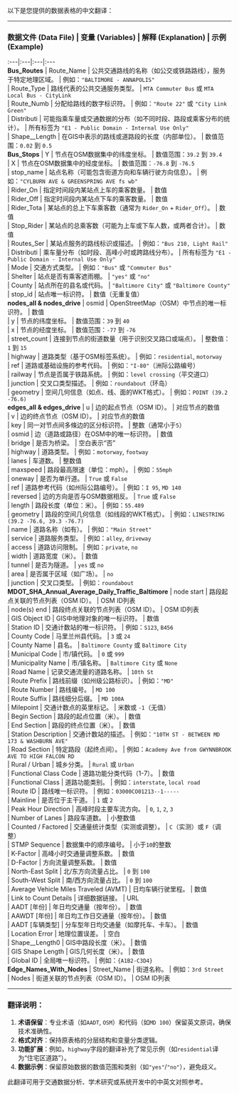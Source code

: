 


以下是您提供的数据表格的中文翻译：

---

### **数据文件 (Data File)** | **变量 (Variables)** | **解释 (Explanation)** | **示例 (Example)**  
:---|:---|:---|:---  
**Bus_Routes** | Route_Name | 公共交通路线的名称（如公交或铁路路线），服务于特定地理区域。 | 例如：`"BALTIMORE - ANNAPOLIS"`  
 | Route_Type | 路线代表的公共交通服务类型。 | `MTA Commuter Bus` 或 `MTA Local Bus - CityLink`  
 | Route_Numb | 分配给路线的数字标识符。 | 例如：`"Route 22"` 或 `"City Link Green"`  
 | Distributi | 可能指乘车量或交通数据的分布（如不同时段、路段或乘客分布的统计）。 | 所有标签为 `"E1 - Public Domain - Internal Use Only"`  
 | Shape__Length | 在GIS中表示的路线或道路段的长度（内部单位）。 | 数值范围：`0.02` 到 `0.5`  
**Bus_Stops** | Y | 节点在OSM数据集中的纬度坐标。 | 数值范围：`39.2` 到 `39.4`  
 | X | 节点在OSM数据集中的经度坐标。 | 数值范围：`-76.8` 到 `-76.5`  
 | stop_name | 站点名称（可能包含街道方向和车辆行驶方向信息）。 | 例如：`"CYLBURN AVE & GREENSPRING AVE fs wb"`  
 | Rider_On | 指定时间段内某站点上车的乘客数量。 | 数值  
 | Rider_Off | 指定时间段内某站点下车的乘客数量。 | 数值  
 | Rider_Tota | 某站点的总上下车乘客数（通常为 `Rider_On` + `Rider_Off`）。 | 数值  
 | Stop_Rider | 某站点的总乘客数（可能为上车或下车人数，或两者合计）。 | 数值  
 | Routes_Ser | 某站点服务的路线标识或描述。 | 例如：`"Bus 210, Light Rail"`  
 | Distributi | 乘车量分布（如时段、高峰小时或跨路线分布）。 | 所有标签为 `"E1 - Public Domain - Internal Use Only"`  
 | Mode | 交通方式类型。 | 例如：`"Bus"` 或 `"Commuter Bus"`  
 | Shelter | 站点是否有乘客遮雨棚。 | `"yes"` 或 `"no"`  
 | County | 站点所在的县名或代码。 | `"Baltimore City"` 或 `"Baltimore County"`  
 | stop_id | 站点唯一标识符。 | 数值（无重复值）  
**nodes_all & nodes_drive** | osmid | OpenStreetMap（OSM）中节点的唯一标识符。 | 数值  
 | y | 节点的纬度坐标。 | 数值范围：`39` 到 `40`  
 | x | 节点的经度坐标。 | 数值范围：`-77` 到 `-76`  
 | street_count | 连接到节点的街道数量（用于识别交叉路口或端点）。 | 整数值：`1` 到 `15`  
 | highway | 道路类型（基于OSM标签系统）。 | 例如：`residential`, `motorway`  
 | ref | 道路或基础设施的参考代码。 | 例如：`"I-80"`（洲际公路编号）  
 | railway | 节点是否属于铁路系统。 | 例如：`level crossing`（平交道口）  
 | junction | 交叉口类型描述。 | 例如：`roundabout`（环岛）  
 | geometry | 空间几何信息（如点、线、面的WKT格式）。 | 例如：`POINT (39.2 -76.6)`  
**edges_all & edges_drive** | u | 边的起点节点（OSM ID）。 | 对应节点的数值  
 | v | 边的终点节点（OSM ID）。 | 对应节点的数值  
 | key | 同一对节点间多條边的区分标识符。 | 整数（通常小于`5`）  
 | osmid | 边（道路或路径）在OSM中的唯一标识符。 | 数值  
 | bridge | 是否为桥梁。 | 空白表示“否”  
 | highway | 道路类型。 | 例如：`motorway`, `footway`  
 | lanes | 车道数。 | 整数值  
 | maxspeed | 路段最高限速（单位：mph）。 | 例如：`55mph`  
 | oneway | 是否为单行道。 | `True` 或 `False`  
 | ref | 道路参考代码（如州际公路编号）。 | 例如：`I 95`, `MD 140`  
 | reversed | 边的方向是否与OSM数据相反。 | `True` 或 `False`  
 | length | 路段长度（单位：米）。 | 例如：`55.489`  
 | geometry | 路段的空间几何信息（如线段的WKT格式）。 | 例如：`LINESTRING (39.2 -76.6, 39.3 -76.7)`  
 | name | 道路名称（如有）。 | 例如：`"Main Street"`  
 | service | 道路服务类型。 | 例如：`alley`, `driveway`  
 | access | 道路访问限制。 | 例如：`private`, `no`  
 | width | 道路宽度（米）。 | 数值  
 | tunnel | 是否为隧道。 | `yes` 或 `no`  
 | area | 是否属于区域（如广场）。 | `no`  
 | junction | 交叉口类型。 | 例如：`roundabout`  
**MDOT_SHA_Annual_Average_Daily_Traffic_Baltimore** | node start | 路段起点关联的节点列表（OSM ID）。 | OSM ID列表  
 | node(s) end | 路段终点关联的节点列表（OSM ID）。 | OSM ID列表  
 | GIS Object ID | GIS中地理对象的唯一标识符。 | 数值  
 | Station ID | 交通计数站的唯一标识符。 | 例如：`S123`, `B456`  
 | County Code | 马里兰州县代码。 | `3` 或 `24`  
 | County Name | 县名。 | `Baltimore County` 或 `Baltimore City`  
 | Municipal Code | 市/镇代码。 | `0` 或 `999`  
 | Municipality Name | 市/镇名称。 | `Baltimore City` 或 `None`  
 | Road Name | 记录交通流量的道路名称。 | `10th St`  
 | Route Prefix | 路线前缀（如州级公路标识）。 | 例如：`"MD"`  
 | Route Number | 路线编号。 | `MD 100`  
 | Route Suffix | 路线细分后缀。 | `MD 100A`  
 | Milepoint | 交通计数点的英里标记。 | 米数或 `-1`（无值）  
 | Begin Section | 路段的起点位置（米）。 | 数值  
 | End Section | 路段的终点位置（米）。 | 数值  
 | Station Description | 交通计数站的描述。 | 例如：`"10TH ST - BETWEEN MD 173 & WASHBURN AVE"`  
 | Road Section | 特定路段（起终点间）。 | 例如：`Academy Ave from GWYNNBROOK AVE TO HIGH FALCON RD`  
 | Rural / Urban | 城乡分类。 | `Rural` 或 `Urban`  
 | Functional Class Code | 道路功能分类代码（1-7）。 | 数值  
 | Functional Class | 道路功能类别。 | 例如：`interstate`, `local road`  
 | Route ID | 路线唯一标识符。 | 例如：`03000CO01213--1-----`  
 | Mainline | 是否位于主干道。 | `1` 或 `2`  
 | Peak Hour Direction | 高峰时段主要车流方向。 | `0`, `1`, `2`, `3`  
 | Number of Lanes | 路段车道数。 | 小整数值  
 | Counted / Factored | 交通量统计类型（实测或调整）。 | `C`（实测）或 `F`（调整）  
 | STMP Sequence | 数据集中的顺序编号。 | 小于`10`的整数  
 | K-Factor | 高峰小时交通量调整系数。 | 数值  
 | D-Factor | 方向流量调整系数。 | 数值  
 | North-East Split | 北/东方向流量占比。 | `0` 到 `100`  
 | South-West Split | 南/西方向流量占比。 | `0` 到 `100`  
 | Average Vehicle Miles Traveled (AVMT) | 日均车辆行驶里程。 | 数值  
 | Link to Count Details | 详细数据链接。 | URL  
 | AADT [年份] | 年日均交通量（按年份）。 | 数值  
 | AAWDT [年份] | 年日均工作日交通量（按年份）。 | 数值  
 | AADT [车辆类型] | 分车型年日均交通量（如摩托车、卡车）。 | 数值  
 | Location Error | 地理位置误差。 | 空白  
 | Shape__Length0 | GIS中路段长度（米）。 | 数值  
 | GIS Shape Length | GIS几何长度（米）。 | 数值  
 | Global ID | 全局唯一标识符。 | 例如：`{A1B2-C3D4}`  
**Edge_Names_With_Nodes** | Street_Name | 街道名称。 | 例如：`3rd Street`  
 | Nodes | 街道关联的节点列表（OSM ID）。 | OSM ID列表  

---

### 翻译说明：
1. **术语保留**：专业术语（如`AADT`, `OSM`）和代码（如`MD 100`）保留英文原词，确保技术准确性。  
2. **格式对齐**：保持原表格的分层结构和变量分类逻辑。  
3. **功能扩展**：例如，`highway`字段的翻译补充了常见示例（如`residential`译为“住宅区道路”）。  
4. **数据示例**：保留原始数据的数值范围和类别（如`"yes"`/`"no"`），避免歧义。  

此翻译可用于交通数据分析、学术研究或系统开发中的中英文对照参考。